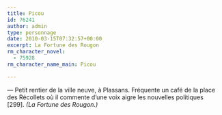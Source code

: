 ```yaml
---
title: Picou
id: 76241
author: admin
type: personnage
date: 2010-03-15T07:32:57+00:00
excerpt: La Fortune des Rougon
rm_character_novel:
  - 75928
rm_character_name_main: Picou

---
```

— Petit rentier de la ville neuve, à Plassans. Fréquente un café de la place des Récollets où il commente d&rsquo;une voix aigre les nouvelles politiques [299]. _(La Fortune des Rougon.)_